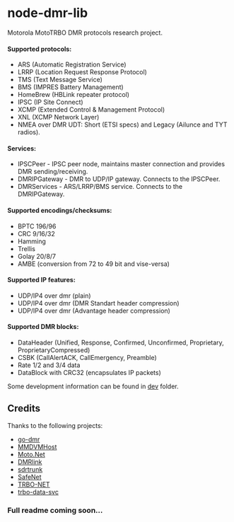 # node-dmr-lib
Motorola MotoTRBO DMR protocols research project.

#### Supported protocols:
- ARS (Automatic Registration Service)
- LRRP (Location Request Response Protocol)
- TMS (Text Message Service)
- BMS (IMPRES Battery Management)
- HomeBrew (HBLink repeater protocol)
- IPSC (IP Site Connect)
- XCMP (Extended Control & Management Protocol)
- XNL (XCMP Network Layer)
- NMEA over DMR UDT: Short (ETSI specs) and Legacy (Ailunce and TYT radios).

#### Services:
- IPSCPeer - IPSC peer node, maintains master connection and provides DMR sending/receiving.
- DMRIPGateway - DMR to UDP/IP gateway. Connects to the IPSCPeer.
- DMRServices - ARS/LRRP/BMS service. Connects to the DMRIPGateway.

#### Supported encodings/checksums:
- BPTC 196/96
- CRC 9/16/32
- Hamming
- Trellis
- Golay 20/8/7
- AMBE (conversion from 72 to 49 bit and vise-versa)

#### Supported IP features:
- UDP/IP4 over dmr (plain)
- UDP/IP4 over dmr (DMR Standart header compression)
- UDP/IP4 over dmr (Advantage header compression)

#### Supported DMR blocks:
- DataHeader (Unified, Response, Confirmed, Unconfirmed, Proprietary, ProprietaryCompressed)
- CSBK (CallAlertACK, CallEmergency, Preamble)
- Rate 1/2 and 3/4 data
- DataBlock with CRC32 (encapsulates IP packets)

Some development information can be found in [dev](dev) folder.



## Credits
Thanks to the following projects:
- [go-dmr](https://github.com/pd0mz/go-dmr)
- [MMDVMHost](https://github.com/g4klx/MMDVMHost)
- [Moto.Net](https://github.com/pboyd04/Moto.Net)
- [DMRlink](https://github.com/HBLink-org/DMRlink)
- [sdrtrunk](https://github.com/DSheirer/sdrtrunk)
- [SafeNet](https://git.safemobile.org/laurentiu.constantin/SafeNet)
- [TRBO-NET](https://github.com/KD8EYF/TRBO-NET)
- [trbo-data-svc](https://github.com/jelimoore/trbodatasvc)



       
### Full readme coming soon...